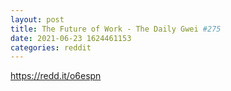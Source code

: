 ```yaml
--- 
layout: post 
title: The Future of Work - The Daily Gwei #275 
date: 2021-06-23 1624461153 
categories: reddit 
--- 
```

https://redd.it/o6espn